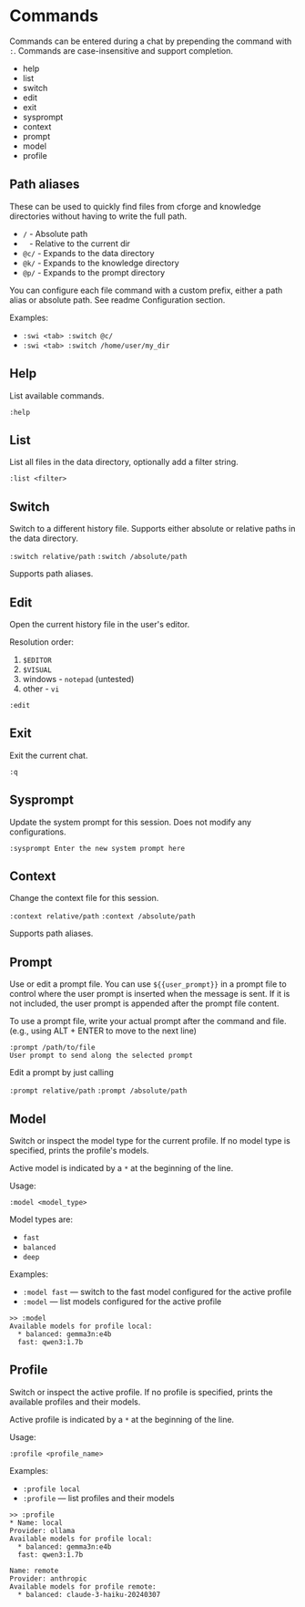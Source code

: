 # Commands

Commands can be entered during a chat by prepending the command with `:`.
Commands are case-insensitive and support completion.

- help
- list
- switch
- edit
- exit
- sysprompt
- context
- prompt
- model
- profile

## Path aliases

These can be used to quickly find files from cforge and knowledge directories without having to write the full path.

- `/` - Absolute path
- ` ` - Relative to the current dir
- `@c/` - Expands to the data directory
- `@k/` - Expands to the knowledge directory
- `@p/` - Expands to the prompt directory

You can configure each file command with a custom prefix, either a path alias or absolute path. See readme Configuration
section.

Examples:

- `:swi <tab> :switch @c/`
- `:swi <tab> :switch /home/user/my_dir`

## Help

List available commands.

`:help`

## List

List all files in the data directory, optionally add a filter string.

`:list <filter>`

## Switch

Switch to a different history file. Supports either absolute or relative paths in the data directory.

`:switch relative/path`
`:switch /absolute/path`

Supports path aliases.

## Edit

Open the current history file in the user's editor.

Resolution order:

1. `$EDITOR`
2. `$VISUAL`
3. windows - `notepad` (untested)
4. other - `vi`

`:edit`

## Exit

Exit the current chat.

`:q`

## Sysprompt

Update the system prompt for this session. Does not modify any configurations.

`:sysprompt Enter the new system prompt here`

## Context

Change the context file for this session.

`:context relative/path`
`:context /absolute/path`

Supports path aliases.

## Prompt

Use or edit a prompt file. You can use `${{user_prompt}}` in a prompt file to control where the user prompt is inserted
when the message is sent. If it is not included, the user prompt is appended after the prompt file content.

To use a prompt file, write your actual prompt after the command and file. (e.g., using ALT + ENTER to move to the next
line)

```
:prompt /path/to/file
User prompt to send along the selected prompt
```

Edit a prompt by just calling

`:prompt relative/path`
`:prompt /absolute/path`

## Model

Switch or inspect the model type for the current profile. If no model type is specified, prints the profile's models.

Active model is indicated by a `*` at the beginning of the line.

Usage:

`:model <model_type>`

Model types are:

- `fast`
- `balanced`
- `deep`

Examples:

- `:model fast` — switch to the fast model configured for the active profile
- `:model` — list models configured for the active profile

```
>> :model
Available models for profile local:
  * balanced: gemma3n:e4b
  fast: qwen3:1.7b
```

## Profile

Switch or inspect the active profile. If no profile is specified, prints the available profiles and their models.

Active profile is indicated by a `*` at the beginning of the line.

Usage:

`:profile <profile_name>`

Examples:

- `:profile local`
- `:profile` — list profiles and their models

```
>> :profile
* Name: local
Provider: ollama
Available models for profile local:
  * balanced: gemma3n:e4b
  fast: qwen3:1.7b

Name: remote
Provider: anthropic
Available models for profile remote:
  * balanced: claude-3-haiku-20240307
```

